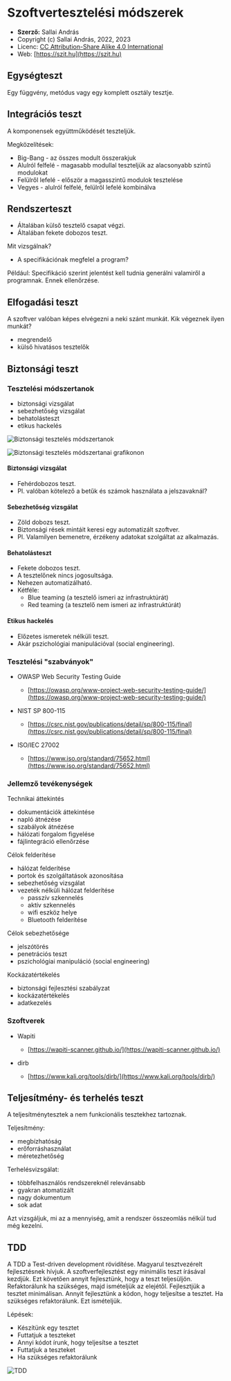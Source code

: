# Szoftvertesztelési módszerek

* **Szerző:** Sallai András
* Copyright (c) Sallai András, 2022, 2023
* Licenc: [CC Attribution-Share Alike 4.0 International](https://creativecommons.org/licenses/by-sa/4.0/)
* Web: [https://szit.hu](https://szit.hu)

## Egységteszt

Egy függvény, metódus vagy egy komplett osztály tesztje.

## Integrációs teszt

A komponensek együttműködését teszteljük.

Megközelítések:

* Big-Bang - az összes modult összerakjuk
* Alulról felfelé - magasabb modullal teszteljük az alacsonyabb szintű modulokat
* Felülről lefelé - először a magasszintű modulok tesztelése
* Vegyes - alulról felfelé, felülről lefelé kombinálva

## Rendszerteszt

* Általában külső tesztelő csapat végzi.
* Általában fekete dobozos teszt.

Mit vizsgálnak?

* A specifikációnak megfelel a program?

Például: Specifikáció szerint jelentést kell tudnia generálni valamiről a programnak. Ennek ellenőrzése.

## Elfogadási teszt

A szoftver valóban képes elvégezni a neki szánt munkát. Kik végeznek ilyen munkát?

* megrendelő
* külső hivatásos tesztelők

## Biztonsági teszt

### Tesztelési módszertanok

* biztonsági vizsgálat
* sebezhetőség vizsgálat
* behatolásteszt
* etikus hackelés

![Biztonsági tesztelés módszertanok](images/Biztonsagi_teszt_modszertanok.png)

![Biztonsági tesztelés módszertanai grafikonon](images/Biztonsagi_tesztek_grafikonon.png)

#### Biztonsági vizsgálat

* Fehérdobozos teszt.
* Pl. valóban kötelező a betűk és számok használata a jelszavaknál?

#### Sebezhetőség vizsgálat

* Zöld dobozs teszt.
* Biztonsági rések mintáit keresi egy automatizált szoftver.
* Pl. Valamilyen bemenetre, érzékeny adatokat szolgáltat az alkalmazás.

#### Behatolásteszt

* Fekete dobozos teszt.
* A tesztelőnek nincs jogosultsága.
* Nehezen automatizálható.
* Kétféle:
  * Blue teaming (a tesztelő ismeri az infrastruktúrát)
  * Red teaming (a tesztelő nem ismeri az infrastruktúrát)

#### Etikus hackelés

* Előzetes ismeretek nélküli teszt.
* Akár pszichológiai manipulációval (social engineering).

### Tesztelési "szabványok"

* OWASP Web Security Testing Guide
  * [https://owasp.org/www-project-web-security-testing-guide/](https://owasp.org/www-project-web-security-testing-guide/)

* NIST SP 800-115
  * [https://csrc.nist.gov/publications/detail/sp/800-115/final](https://csrc.nist.gov/publications/detail/sp/800-115/final)

* ISO/IEC 27002
  * [https://www.iso.org/standard/75652.html](https://www.iso.org/standard/75652.html)

### Jellemző tevékenységek

Technikai áttekintés

* dokumentációk áttekintése
* napló átnézése
* szabályok átnézése
* hálózati forgalom figyelése
* fájlintegráció ellenőrzése

Célok felderítése

* hálózat felderítése
* portok és szolgáltatások azonosítása
* sebezhetőség vizsgálat
* vezeték nélküli hálózat felderítése
  * passzív szkennelés
  * aktív szkennelés
  * wifi eszköz helye
  * Bluetooth felderítése

Célok sebezhetősége

* jelszótörés
* penetrációs teszt
* pszichológiai manipuláció (social engineering)

Kockázatértékelés

* biztonsági fejlesztési szabályzat
* kockázatértékelés
* adatkezelés

### Szoftverek

* Wapiti
  * [https://wapiti-scanner.github.io/](https://wapiti-scanner.github.io/)

* dirb
  * [https://www.kali.org/tools/dirb/](https://www.kali.org/tools/dirb/)

## Teljesítmény- és terhelés teszt

A teljesítménytesztek a nem funkcionális tesztekhez tartoznak.

Teljesítmény:

* megbízhatóság
* erőforráshasználat
* méretezhetőség

Terhelésvizsgálat:

* többfelhasználós rendszereknél relevánsabb
* gyakran atomatizált
* nagy dokumentum
* sok adat

Azt vizsgáljuk, mi az a mennyiség, amit a rendszer összeomlás nélkül tud még kezelni.

## TDD

A TDD a Test-driven development rövidítése. Magyarul tesztvezérelt fejlesztésnek hívjuk. A szoftverfejlesztést egy minimális teszt írásával kezdjük. Ezt követően annyit fejlesztünk, hogy a teszt teljesüljön. Refaktorálunk ha szükséges, majd ismételjük az elejétől. Fejlesztjük a tesztet minimálisan. Annyit fejlesztünk a kódon, hogy teljesítse a tesztet. Ha szükséges refaktorálunk. Ezt ismételjük.

Lépések:

* Készítünk egy tesztet
* Futtatjuk a teszteket
* Annyi kódot írunk, hogy teljesítse a tesztet
* Futtatjuk a teszteket
* Ha szükséges refaktorálunk

![TDD](images/TDD_3_resz.png)
